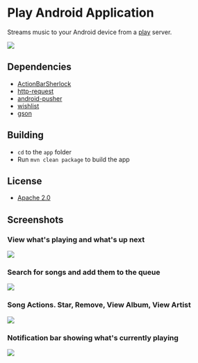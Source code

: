 # Play Android Application

Streams music to your Android device from a [play](https://github.com/play/play) server.

<a href="https://play.google.com/store/apps/details?id=com.github.play">
  <img src="http://www.android.com/images/brand/android_app_on_play_large.png">
</a>

## Dependencies

  * [ActionBarSherlock](https://github.com/JakeWharton/ActionBarSherlock)
  * [http-request](https://github.com/kevinsawicki/http-request)
  * [android-pusher](https://github.com/kevinsawicki/android_pusher)
  * [wishlist](https://github.com/kevinsawicki/wishlist)
  * [gson](http://code.google.com/p/google-gson/)

## Building

  * `cd` to the `app` folder
  * Run `mvn clean package` to build the app

## License

* [Apache 2.0](http://www.apache.org/licenses/LICENSE-2.0.html)

## Screenshots

### View what's playing and what's up next

![](http://f.cl.ly/items/110W2r1B0k2a040w2e1j/Dashboard.png)

### Search for songs and add them to the queue

![](http://f.cl.ly/items/122q0O162Y0a3Y3m1I3h/song_search.png)

### Song Actions. Star, Remove, View Album, View Artist

![](http://f.cl.ly/items/0w2W2n3K3I2P2F1q3e1m/Song_actions.png)

### Notification bar showing what's currently playing

![](http://f.cl.ly/items/1s0E0s1p2R1K1I0t2I1u/unnamed.jpeg)
